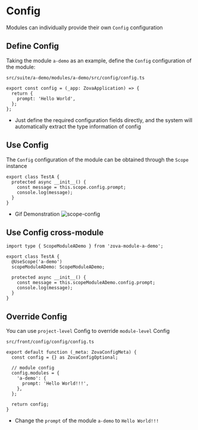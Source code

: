 # Config

Modules can individually provide their own `Config` configuration

## Define Config

Taking the module `a-demo` as an example, define the `Config` configuration of the module:

`src/suite/a-demo/modules/a-demo/src/config/config.ts`

```typescript{3}
export const config = (_app: ZovaApplication) => {
  return {
    prompt: 'Hello World',
  };
};
```

- Just define the required configuration fields directly, and the system will automatically extract the type information of config

## Use Config

The `Config` configuration of the module can be obtained through the `Scope` instance

```typescript{3-4}
export class TestA {
  protected async __init__() {
    const message = this.scope.config.prompt;
    console.log(message);
  }
}
```

- Gif Demonstration
  ![scope-config](https://cabloy-1258265067.cos.ap-shanghai.myqcloud.com/image/scope-config.gif)

## Use Config cross-module

```typescript{1,4-5,8-9}
import type { ScopeModuleADemo } from 'zova-module-a-demo';

export class TestA {
  @UseScope('a-demo')
  scopeModuleADemo: ScopeModuleADemo;

  protected async __init__() {
    const message = this.scopeModuleADemo.config.prompt;
    console.log(message);
  }
}
```

## Override Config

You can use `project-level` Config to override `module-level` Config

`src/front/config/config/config.ts`

```typescript{6-8}
export default function (_meta: ZovaConfigMeta) {
  const config = {} as ZovaConfigOptional;

  // module config
  config.modules = {
    'a-demo': {
      prompt: 'Hello World!!!',
    },
  };

  return config;
}
```

- Change the `prompt` of the module `a-demo` to `Hello World!!!`
